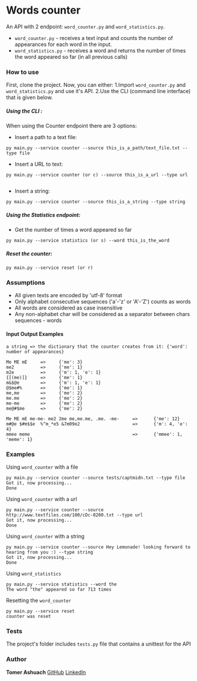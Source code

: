 # Words counter

An API with 2 endpoint: `word_counter.py` and `word_statistics.py`. 

* `word_counter.py` - receives a text input and counts the number of appearances for each word in the input.
* `word_statistics.py` - receives a word and returns the number of times the word appeared so far (in all previous calls) 


### How to use
First, clone the project.
Now, you can either:
1.Import `word_counter.py` and `word_statistics.py` and use it's API.
2.Use the CLI (command line interface) that is given below.


##### Using the CLI :

When using the Counter endpoint there are 3 options:

* Insert a path to a text file:
```
py main.py --service counter --source this_is_a_path/text_file.txt --type file
```

* Insert a URL to text:
```
py main.py --service counter (or c) --source this_is_a_url --type url
                            
```

* Insert a string:
```
py main.py --service counter --source this_is_a_string --type string
```

##### Using the Statistics endpoint:
* Get the number of times a word appeared so far
```
py main.py --service statistics (or s) --word this_is_the_word
```

##### Reset the counter:
```
py main.py --service reset (or r)
```

### Assumptions
* All given texts are encoded by 'utf-8' format
* Only alphabet consecutive sequences ('a'-'z' or 'A'-'Z') counts as words
* All words are considered as case insensitive
* Any non-alphabet char will be considered as a separator between chars sequences - words


#### Input Output Examples
	a string => the dictionary that the counter creates from it: {'word': number of appearances}
	
	Me ME mE     =>     {'me': 3}
	me2          =>     {'me': 1}
	m2e          =>     {'m': 1, 'e': 1}
	{[(me)]}     =>     {'me': 1}
	m&$@e        =>     {'m': 1, 'e': 1}
	@$me#%       =>     {'me': 1}
	me,me        =>     {'me': 2}
	me.me        =>     {'me': 2}
	me-me        =>     {'me': 2}
	me@#$me      =>     {'me': 2}

	Me ME mE me-me- me2 2me me,me.me, .me. -me-     =>      {'me': 12}
	m#@e $#m$$e  %^m_*e5 &7m09e2                    =>      {'m': 4, 'e': 4}
	mmee meme                                       =>      {'mmee': 1, 'meme': 1}

### Examples
Using `word_counter` with a file
```
py main.py --service counter --source tests/captmidn.txt --type file
Got it, now processing...
Done
```

Using `word_counter` with a url
```
py main.py --service counter --source http://www.textfiles.com/100/cDc-0200.txt --type url
Got it, now processing...
Done
```

Using `word_counter` with a string
```
py main.py --service counter --source Hey Lemonade! looking forward to hearing from you :) --type string
Got it, now processing...
Done
```

Using `word_statistics`
```
py main.py --service statistics --word the
The word "the" appeared so far 713 times
```

Resetting the `word_counter`
```
py main.py --service reset
counter was reset
```

### Tests
The project's folder includes `tests.py` file that contains a unittest for the API



### Author

**Tomer Ashuach**  [GitHub](https://github.com/Tomertech) [LinkedIn](https://www.linkedin.com/in/Tomerashuach/)
